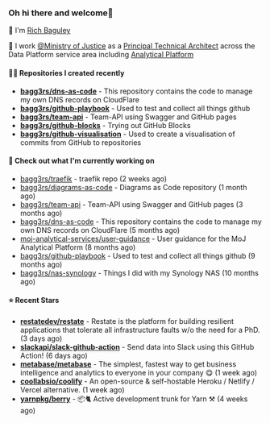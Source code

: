 ### Oh hi there and welcome👋

👐 I'm [Rich Baguley](https://richardbaguley.com/about)

🏢 I work [@Ministry of Justice](https://github.com/ministryofjustice) as a [Principal Technical Architect](https://ddat-capability-framework.service.gov.uk/role/technical-architect#principal-technical-architect) across the Data Platform service area including [Analytical Platform](https://user-guidance.analytical-platform.service.justice.gov.uk/)

#### 👨‍💻 Repositories I created recently
- **[bagg3rs/dns-as-code](https://github.com/bagg3rs/dns-as-code)** - This repository contains the code to manage my own DNS records on CloudFlare
- **[bagg3rs/github-playbook](https://github.com/bagg3rs/github-playbook)** - Used to test and collect all things github
- **[bagg3rs/team-api](https://github.com/bagg3rs/team-api)** - Team-API using Swagger and GitHub pages
- **[bagg3rs/github-blocks](https://github.com/bagg3rs/github-blocks)** - Trying out GitHub Blocks
- **[bagg3rs/github-visualisation](https://github.com/bagg3rs/github-visualisation)** - Used to create a visualisation of commits from GitHub to repositories

#### 👷 Check out what I'm currently working on

- [bagg3rs/traefik](https://github.com/bagg3rs/traefik) - traefik repo (2 weeks ago)
- [bagg3rs/diagrams-as-code](https://github.com/bagg3rs/diagrams-as-code) - Diagrams as Code repository (1 month ago)
- [bagg3rs/team-api](https://github.com/bagg3rs/team-api) - Team-API using Swagger and GitHub pages (3 months ago)
- [bagg3rs/dns-as-code](https://github.com/bagg3rs/dns-as-code) - This repository contains the code to manage my own DNS records on CloudFlare (5 months ago)
- [moj-analytical-services/user-guidance](https://github.com/moj-analytical-services/user-guidance) - User guidance for the MoJ Analytical Platform (8 months ago)
- [bagg3rs/github-playbook](https://github.com/bagg3rs/github-playbook) - Used to test and collect all things github (9 months ago)
- [bagg3rs/nas-synology](https://github.com/bagg3rs/nas-synology) - Things I did with my Synology NAS (10 months ago)

#### ⭐ Recent Stars


- **[restatedev/restate](https://github.com/restatedev/restate)** - Restate is the platform for building resilient applications that tolerate all infrastructure faults w/o the need for a PhD. (3 days ago)
- **[slackapi/slack-github-action](https://github.com/slackapi/slack-github-action)** - Send data into Slack using this GitHub Action! (6 days ago)
- **[metabase/metabase](https://github.com/metabase/metabase)** - The simplest, fastest way to get business intelligence and analytics to everyone in your company :yum: (1 week ago)
- **[coollabsio/coolify](https://github.com/coollabsio/coolify)** - An open-source &amp; self-hostable Heroku / Netlify / Vercel alternative. (1 week ago)
- **[yarnpkg/berry](https://github.com/yarnpkg/berry)** - 📦🐈 Active development trunk for Yarn ⚒ (4 weeks ago)
